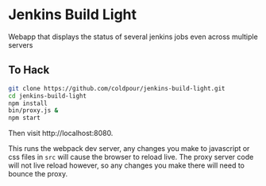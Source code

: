 Jenkins Build Light
===================

Webapp that displays the status of several jenkins jobs even across multiple servers

To Hack
-------

```bash
git clone https://github.com/coldpour/jenkins-build-light.git
cd jenkins-build-light
npm install
bin/proxy.js &
npm start
```

Then visit http://localhost:8080.

This runs the webpack dev server, any changes you make to javascript or css
files in `src` will cause the browser to reload live. The proxy server code
will not live reload however, so any changes you make there will need to bounce the proxy.


